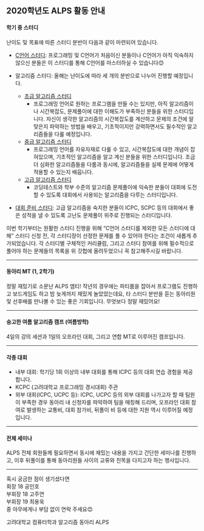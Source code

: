 ## 2020학년도 ALPS 활동 안내

#### 학기 중 스터디

난이도 및 목표에 따른 스터디 분반이 다음과 같이 마련되어 있습니다.

- [C언어 스터디](https://github.com/ALPS-Study/Introduction/blob/master/0x00%20C%EC%96%B8%EC%96%B4%20%EC%8A%A4%ED%84%B0%EB%94%94/README.md): 프로그래밍 및 C언어가 처음이신 분들이나 C언어가 아직 익숙하지 않으신 분들은 이 스터디를 통해 C언어를 마스터하실 수 있습니다😊

- 알고리즘 스터디: 올해는 난이도에 따라 세 개의 분반으로 나누어 진행할 예정입니다. 
  - [초급 알고리즘 스터디](https://github.com/ALPS-Study/Introduction/tree/master/0x01%20%EC%B4%88%EA%B8%89%20%EC%95%8C%EA%B3%A0%EB%A6%AC%EC%A6%98%20%EC%8A%A4%ED%84%B0%EB%94%94/README.md)
    - 프로그래밍 언어로 원하는 프로그램을 만들 수는 있지만, 아직 알고리즘이나 시간복잡도, 문제풀이에 대한 이해도가 부족하신 분들을 위한 스터디입니다. 자신이 생각한 알고리즘의 시간복잡도를 계산하고 문제의 조건에 알맞은지 파악하는 방법을 배우고, 기초적이지만 강력하면서도 필수적인 알고리즘들을 다룰 예정입니다.
  - [중급 알고리즘 스터디](https://github.com/ALPS-Study/Introduction/tree/master/0x02%20%EC%A4%91%EA%B8%89%20%EC%95%8C%EA%B3%A0%EB%A6%AC%EC%A6%98%20%EC%8A%A4%ED%84%B0%EB%94%94/README.md)
    - 프로그래밍 언어를 자유자재로 다룰 수 있고, 시간복잡도에 대한 개념이 잡혀있으며, 기초적인 알고리즘을 알고 계신 분들을 위한 스터디입니다. 조금 더 심화한 알고리즘들을 다룸과 동시에, 알고리즘들을 실제 문제에 어떻게 적용할 수 있는지 배웁니다.
  - [고급 알고리즘 스터디](https://github.com/ALPS-Study/Introduction/blob/master/0x03%20%EA%B3%A0%EA%B8%89%20%EC%95%8C%EA%B3%A0%EB%A6%AC%EC%A6%98%20%EC%8A%A4%ED%84%B0%EB%94%94/README.md)
    - 코딩테스트와 학부 수준의 알고리즘 문제풀이에 익숙한 분들이 대회에 도전할 수 있도록 대회에서 사용되는 알고리즘을 다루는 스터디입니다.
- [대회 준비 스터디](https://github.com/ALPS-Study/Introduction/blob/master/0x04%20대회%20준비%20스터디/README.md): 고급 알고리즘을 숙지한 분들이 ICPC, SCPC 등의 대회에서 좋은 성적을 낼 수 있도록 고난도 문제풀이 위주로 진행되는 스터디입니다.

이번 학기부터는 원활한 스터디 진행을 위해 “C언어 스터디를 제외한 모든 스터디에 대해” 스터디 신청 전, 각 스터디장이 선정한 문제를 풀 수 있어야 한다는 조건이 새롭게 추가되었습니다. 각 스터디별 구체적인 커리큘럼, 그리고 스터디 참여를 위해 필수적으로 풀어야 하는 문제들의 목록을 위 깃헙에 올려두었으니 꼭 참고해주시길 바랍니다.

---

#### 동아리 MT (1, 2학기)

정말 재밌기로 소문난 ALPS 엠티! 작년의 경우에는 파티룸을 잡아서 프로그램도 진행하고 보드게임도 하고 밤 늦게까지 재밌게 놀았었는데요, 타 스터디 분반을 듣는 동아리원 및 선후배를 만나볼 수 있는 좋은 기회입니다. 무엇보다 정말 재밌어요!

---

#### 숭고한 여름 알고리즘 캠프 (여름방학)

4일의 강의 세션과 1일의 오프라인 대회, 그리고 연합 MT로 이루어진 캠프입니다.

---

#### 각종 대회

- 내부 대회: 학기당 1회 이상의 내부 대회를 통해 ICPC 등의 대회 연습 경험을 제공합니다.
- KCPC (고려대학교 프로그래밍 경시대회) 주관
- 외부 대회(ICPC, UCPC 등): ICPC, UCPC 등의 외부 대회를 나가고자 할 때 팀원이 부족한 경우 동아리 내 신청자를 파악하여 팀을 매칭해 드리며, 오프라인 대회 참여로 발생하는 교통비, 대회 참가비, 뒤풀이 비 등에 대한 지원 역시 이루어질 예정입니다.

---

#### 전체 세미나

ALPS 전체 회원들께 필요하면서 동시에 재밌는 내용을 가지고 간단한 세미나를 진행하고, 이후 뒤풀이를 통해 동아리원들 사이의 교류와 친목을 다지고자 하는 행사입니다.

---

혹시 궁금한 점이 생기셨다면<br>
회장 18 공인호 <br>
부회장 18 고주연 <br>
부회장 19 최용욱 <br>
중 아무에게나 부담 없이 연락 주세요😊

고려대학교 컴퓨터학과 알고리즘 동아리 ALPS
